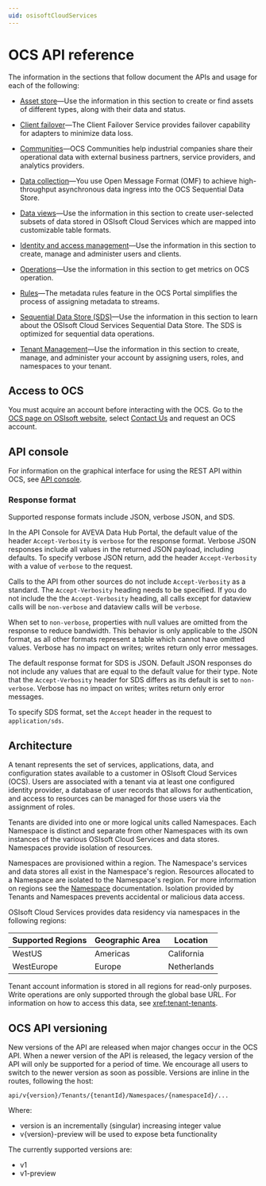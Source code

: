 ```yaml
---
uid: osisoftCloudServices
---
```


# OCS API reference

The information in the sections that follow document the APIs and usage for each of the following:

* [Asset store](xref:Assets)—Use the information in this section to create or find assets of different types, along with their data and status.

* [Client failover](xref:FailoverOverview)—The Client Failover Service provides failover capability for adapters to minimize data loss.

* [Communities](xref:communityOverview)—OCS Communities help industrial companies share their operational data with external business partners, service providers, and analytics providers.

* [Data collection](xref:dataIngress)—You use Open Message Format (OMF) to achieve high-throughput asynchronous data ingress into the OCS Sequential Data Store.

* [Data views](xref:DataViewsOverview)—Use the information in this section to create user-selected subsets of data stored in OSIsoft Cloud Services which are mapped into customizable table formats.

* [Identity and access management](xref:identityandaccessmanagement)—Use the information in this section to create, manage and administer users and clients.

* [Operations](xref:operationsOverview)—Use the information in this section to get metrics on OCS operation.

* [Rules](xref:rules-lp)—The metadata rules feature in the OCS Portal simplifies the process of assigning metadata to streams.

* [Sequential Data Store (SDS)](xref:sds)—Use the information in this section to learn about the OSIsoft Cloud Services Sequential Data Store. The SDS is optimized for sequential data operations.

* [Tenant Management](xref:AccountManagementOverview)—Use the information in this section to create, manage, and administer your account by assigning users, roles, and namespaces to your tenant.

## Access to OCS

You must acquire an account before interacting with the OCS.
Go to the [OCS page on OSIsoft website](https://www.osisoft.com/pi-system/pi-cloud/osisoft-cloud-services), select [Contact Us](https://www.osisoft.com/contact) and request an OCS account.

## API console

For information on the graphical interface for using the REST API within OCS, see [API console](xref:apiConsole).

### Response format

Supported response formats include JSON, verbose JSON, and SDS.

In the API Console for AVEVA Data Hub Portal, the default value of the header `Accept-Verbosity` is `verbose` for the response format. Verbose JSON responses include all values in the returned JSON payload, including defaults. To specify verbose JSON return, add the header `Accept-Verbosity` with a value of `verbose` to the request.

Calls to the API from other sources do not include `Accept-Verbosity` as a standard. The `Accept-Verbosity` heading needs to be specified.  If you do not include the the `Accept-Verbosity` heading, all calls except for dataview calls will be `non-verbose` and dataview calls will be `verbose`.

When set to `non-verbose`, properties with null values are omitted from the response to reduce bandwidth. This behavior is only applicable to the JSON format, as all other formats represent a table which cannot have omitted values. Verbose has no impact on writes; writes return only error messages.

The default response format for SDS is JSON. Default JSON responses do not include any values that are equal to the default value for their type. Note that the `Accept-Verbosity` header for SDS differs as its default is set to `non-verbose`. Verbose has no impact on writes; writes return only error messages.

To specify SDS format, set the `Accept` header in the request to `application/sds`.

## Architecture

A tenant represents the set of services, applications, data, and configuration states available to a customer in OSIsoft Cloud Services (OCS). Users are associated with a tenant via at least one configured identity provider, a database of user records that allows for authentication, and access to resources can be managed for those users via the assignment of roles.

Tenants are divided into one or more logical units called Namespaces. Each Namespace is distinct and separate from other Namespaces with its own instances of the various OSIsoft Cloud Services and data stores. Namespaces provide isolation of resources.

Namespaces are provisioned within a region. The Namespace's services and data stores all exist in the Namespace's region. Resources allocated to a Namespace are isolated to the Namespace's region. For more information on regions see the [Namespace](xref:AccountNamespace_1) documentation.  Isolation provided by Tenants and Namespaces prevents accidental or malicious data access.

OSIsoft Cloud Services provides data residency via namespaces in the following regions:

| Supported Regions | Geographic Area | Location |
| --- | --- | ---  |
| WestUS | Americas | California |
| WestEurope | Europe | Netherlands |

Tenant account information is stored in all regions for read-only purposes. Write operations are only supported through the global base URL. For information on how to access this data, see <xref:tenant-tenants>.

## OCS API versioning

New versions of the API are released when major changes occur in the OCS API. When a newer version of the API is released,
the legacy version of the API will only be supported for a period of time. We encourage all users to switch to the
newer version as soon as possible. Versions are inline in the routes, following the host:

```text
api/v{version}/Tenants/{tenantId}/Namespaces/{namespaceId}/...
```

Where:

* version is an incrementally (singular) increasing integer value
* v{version}-preview will be used to expose beta functionality

The currently supported versions are:

* v1
* v1-preview
